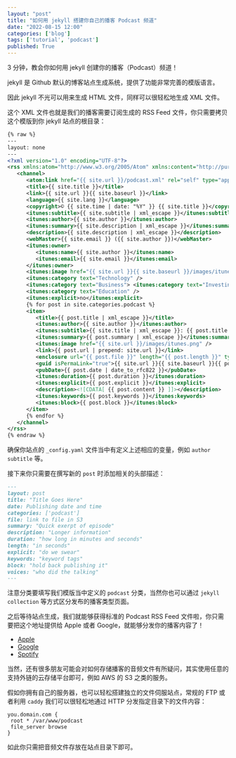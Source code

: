 ```yaml
---
layout: "post"
title: "如何用 jekyll 搭建你自己的播客 Podcast 频道"
date: "2022-08-15 12:00"
categories: ['blog']
tags: ['tutorial', 'podcast']
published: True
---
```


3 分钟，教会你如何用 jekyll 创建你的播客（Podcast）频道！

<!--more-->

jekyll 是 Github 默认的博客站点生成系统，提供了功能非常完善的模版语言。

因此 jekyll 不光可以用来生成 HTML 文件，同样可以很轻松地生成 XML 文件。

这个 XML 文件也就是我们的播客需要订阅生成的 RSS Feed 文件，你只需要拷贝这个模版到你 jekyll 站点的根目录：

```xml
{% raw %}
---
layout: none
---
<?xml version="1.0" encoding="UTF-8"?>
<rss xmlns:atom="http://www.w3.org/2005/Atom" xmlns:content="http://purl.org/rss/1.0/modules/content/" xmlns:itunes="http://www.itunes.com/dtds/podcast-1.0.dtd" version="2.0" xml:lang="{{ site.lang }}">
   <channel>
      <atom:link href="{{ site.url }}/podcast.xml" rel="self" type="application/rss+xml" />
      <title>{{ site.title }}</title>
      <link>{{ site.url }}{{ site.baseurl }}</link>
      <language>{{ site.lang }}</language>
      <copyright>© {{ site.time | date: "%Y" }} {{ site.title }}</copyright>
      <itunes:subtitle>{{ site.subtitle | xml_escape }}</itunes:subtitle>
      <itunes:author>{{ site.author }}</itunes:author>
      <itunes:summary>{{ site.description | xml_escape }}</itunes:summary>
      <description>{{ site.description | xml_escape }}</description>
      <webMaster>{{ site.email }} ({{ site.author }})</webMaster>
      <itunes:owner>
         <itunes:name>{{ site.author }}</itunes:name>
         <itunes:email>{{ site.email }}</itunes:email>
      </itunes:owner>
      <itunes:image href="{{ site.url }}{{ site.baseurl }}/images/itunes.png" />
      <itunes:category text="Technology" />
      <itunes:category text="Business"> <itunes:category text="Investing" /></itunes:category>
      <itunes:category text="Education" />
      <itunes:explicit>no</itunes:explicit>
      {% for post in site.categories.podcast %}
      <item>
         <title>{{ post.title | xml_escape }}</title>
         <itunes:author>{{ site.author }}</itunes:author>
         <itunes:subtitle>{{ site.title | xml_escape }}: {{ post.title | xml_escape }}</itunes:subtitle>
         <itunes:summary>{{ post.summary | xml_escape }}</itunes:summary>
         <itunes:image href="{{ site.url }}/images/itunes.png" />
         <link>{{ post.url | prepend: site.url }}</link>
         <enclosure url="{{ post.file }}" length="{{ post.length }}" type="audio/x-m4a" />
         <guid isPermaLink="true">{{ site.url }}{{ site.baseurl }}{{ post.url }}</guid>
         <pubDate>{{ post.date | date_to_rfc822 }}</pubDate>
         <itunes:duration>{{ post.duration }}</itunes:duration>
         <itunes:explicit>{{ post.explicit }}</itunes:explicit>
         <description><![CDATA[ {{ post.content }} ]]></description>
         <itunes:keywords>{{ post.keywords }}</itunes:keywords>
         <itunes:block>{{ post.block }}</itunes:block>
      </item>
      {% endfor %}
   </channel>
</rss>
{% endraw %}
```

确保你站点的 `_config.yaml` 文件当中有定义上述相应的变量，例如 `author` `subtitle` 等。

接下来你只需要在撰写新的 `post` 时添加相关的头部描述：

```md
---
layout: post
title: "Title Goes Here"
date: Publishing date and time
categories: ['podcast']
file: link to file in S3
summary: "Quick exerpt of episode"
description: "Longer information"
duration: "how long in minutes and seconds" 
length: "in seconds"
explicit: "do we swear" 
keywords: "keyword tags"
block: "hold back publishing it" 
voices: "who did the talking"
---
```

注意分类要填写我们模版当中定义的 `podcast` 分类，当然你也可以通过 `jekyll collection` 等方式区分发布的播客类型页面。

之后等待站点生成，我们就能够获得标准的 Podcast RSS Feed 文件啦，你只需要把这个地址提供给 Apple 或者 Google，就能够分发你的播客内容了！

* [Apple](https://podcastsconnect.apple.com/)
* [Google](https://podcasts.google.com/)
* [Spotify](https://podcasters.spotify.com/)

当然，还有很多朋友可能会对如何存储播客的音频文件有所疑问，其实使用任意的支持外链的云存储平台即可，例如 AWS 的 S3 之类的服务。

假如你拥有自己的服务器，也可以轻松搭建独立的文件伺服站点，常规的 FTP 或者利用 `caddy` 我们可以很轻松地通过 HTTP 分发指定目录下的文件内容：

```
you.domain.com {
 root * /var/www/podcast
 file_server browse
}
```

如此你只需把音频文件存放在站点目录下即可。







